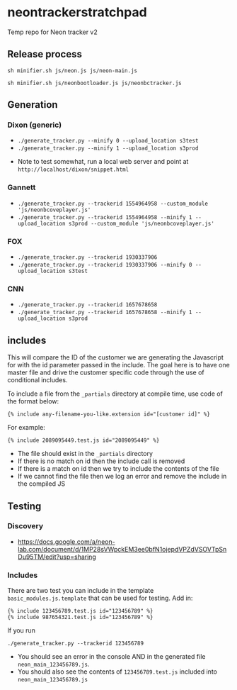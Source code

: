 # neontrackerstratchpad

Temp repo for Neon tracker v2

## Release process 

```sh minifier.sh js/neon.js js/neon-main.js```

```sh minifier.sh js/neonbootloader.js js/neonbctracker.js```

## Generation

### Dixon (generic)

- `./generate_tracker.py --minify 0 --upload_location s3test`
- `./generate_tracker.py --minify 1 --upload_location s3prod`

* Note to test somewhat, run a local web server and point at `http://localhost/dixon/snippet.html`

### Gannett

- ```./generate_tracker.py --trackerid 1554964958 --custom_module 'js/neonbcoveplayer.js'```
- ```./generate_tracker.py --trackerid 1554964958 --minify 1 --upload_location s3prod --custom_module 'js/neonbcoveplayer.js'```

### FOX

- ```./generate_tracker.py --trackerid 1930337906```
- ```./generate_tracker.py --trackerid 1930337906 --minify 0 --upload_location s3test```

### CNN
- ```./generate_tracker.py --trackerid 1657678658```
- ```./generate_tracker.py --trackerid 1657678658 --minify 1 --upload_location s3prod```

## includes

This will compare the ID of the customer we are generating the Javascript for with the id parameter passed in the include. The goal here is to have one master file and drive the customer specific code through the use of conditional includes.

To include a file from the `_partials` directory at compile time, use code of the format below:

```
{% include any-filename-you-like.extension id="[customer id]" %}
```

For example:

```
{% include 2089095449.test.js id="2089095449" %}
```

- The file should exist in the `_partials` directory
- If there is no match on id then the include call is removed
- If there is a match on id then we try to include the contents of the file
- If we cannot find the file then we log an error and remove the include in the compiled JS

## Testing

### Discovery

- https://docs.google.com/a/neon-lab.com/document/d/1MP28sVWpckEM3ee0bfN1ojepdVPZdVSOVTpSnDu95TM/edit?usp=sharing

### Includes

There are two test you can include in the template `basic_modules.js.template` that can be used for testing. Add in:

```
{% include 123456789.test.js id="123456789" %}
{% include 987654321.test.js id="123456789" %}
```

If you run

```
./generate_tracker.py --trackerid 123456789
```

- You should see an error in the console AND in the generated file `neon_main_123456789.js`.
- You should also see the contents of `123456789.test.js` included into `neon_main_123456789.js`
